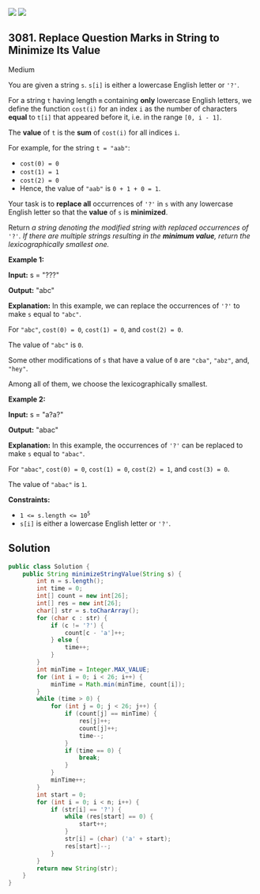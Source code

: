 [![](https://img.shields.io/github/stars/javadev/LeetCode-in-Java?label=Stars&style=flat-square)](https://github.com/javadev/LeetCode-in-Java)
[![](https://img.shields.io/github/forks/javadev/LeetCode-in-Java?label=Fork%20me%20on%20GitHub%20&style=flat-square)](https://github.com/javadev/LeetCode-in-Java/fork)

## 3081\. Replace Question Marks in String to Minimize Its Value

Medium

You are given a string `s`. `s[i]` is either a lowercase English letter or `'?'`.

For a string `t` having length `m` containing **only** lowercase English letters, we define the function `cost(i)` for an index `i` as the number of characters **equal** to `t[i]` that appeared before it, i.e. in the range `[0, i - 1]`.

The **value** of `t` is the **sum** of `cost(i)` for all indices `i`.

For example, for the string `t = "aab"`:

*   `cost(0) = 0`
*   `cost(1) = 1`
*   `cost(2) = 0`
*   Hence, the value of `"aab"` is `0 + 1 + 0 = 1`.

Your task is to **replace all** occurrences of `'?'` in `s` with any lowercase English letter so that the **value** of `s` is **minimized**.

Return _a string denoting the modified string with replaced occurrences of_ `'?'`_. If there are multiple strings resulting in the **minimum value**, return the lexicographically smallest one._

**Example 1:**

**Input:** s = "???"

**Output:** "abc"

**Explanation:** In this example, we can replace the occurrences of `'?'` to make `s` equal to `"abc"`.

For `"abc"`, `cost(0) = 0`, `cost(1) = 0`, and `cost(2) = 0`.

The value of `"abc"` is `0`.

Some other modifications of `s` that have a value of `0` are `"cba"`, `"abz"`, and, `"hey"`.

Among all of them, we choose the lexicographically smallest.

**Example 2:**

**Input:** s = "a?a?"

**Output:** "abac"

**Explanation:** In this example, the occurrences of `'?'` can be replaced to make `s` equal to `"abac"`.

For `"abac"`, `cost(0) = 0`, `cost(1) = 0`, `cost(2) = 1`, and `cost(3) = 0`.

The value of `"abac"` is `1`.

**Constraints:**

*   <code>1 <= s.length <= 10<sup>5</sup></code>
*   `s[i]` is either a lowercase English letter or `'?'`.

## Solution

```java
public class Solution {
    public String minimizeStringValue(String s) {
        int n = s.length();
        int time = 0;
        int[] count = new int[26];
        int[] res = new int[26];
        char[] str = s.toCharArray();
        for (char c : str) {
            if (c != '?') {
                count[c - 'a']++;
            } else {
                time++;
            }
        }
        int minTime = Integer.MAX_VALUE;
        for (int i = 0; i < 26; i++) {
            minTime = Math.min(minTime, count[i]);
        }
        while (time > 0) {
            for (int j = 0; j < 26; j++) {
                if (count[j] == minTime) {
                    res[j]++;
                    count[j]++;
                    time--;
                }
                if (time == 0) {
                    break;
                }
            }
            minTime++;
        }
        int start = 0;
        for (int i = 0; i < n; i++) {
            if (str[i] == '?') {
                while (res[start] == 0) {
                    start++;
                }
                str[i] = (char) ('a' + start);
                res[start]--;
            }
        }
        return new String(str);
    }
}
```